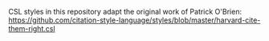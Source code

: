 CSL styles in this repository adapt the original work of Patrick O'Brien: https://github.com/citation-style-language/styles/blob/master/harvard-cite-them-right.csl